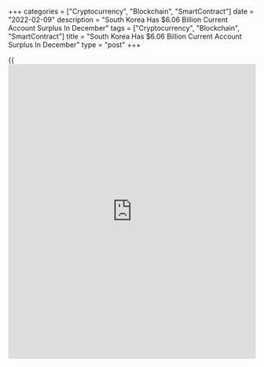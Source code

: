 +++
categories = ["Cryptocurrency", "Blockchain", "SmartContract"]
date = "2022-02-09"
description = "South Korea Has $6.06 Billion Current Account Surplus In December"
tags = ["Cryptocurrency", "Blockchain", "SmartContract"]
title = "South Korea Has $6.06 Billion Current Account Surplus In December"
type = "post"
+++

{{<iframe id="large-banner" src="https://www.bounty.group/#slide=4.0" width="100%" height="600" scrolling="no" style="border: 0px solid rgb(216, 221, 230); border-radius: 3px;">}}

South Korea has a current account surplus of $6.06 billion in December,
the Bank of Korea said on Thursday.

That was down from the downwardly revised $6.82 billion surplus in
November (originally $7.16 billion).

The goods account surplus decreased to $4.48 billion, compared to the
$10.60 billion figure in December 2020.

The services account deficit decreased to $0.24 billion, from $0.44
billion in December last year, owing to an improvement in the transport
account.

For all of 2021, the current account surplus was $88.30 billion - up
from $75.90 billion in 2020.

For comments and feedback [contact](https://www.playgroundfx.com/contact/): editorial@rtt[news](https://www.letsplayfx.com/blog/forex-news-website/).com

[Economic News][1]

 **What parts of the world are seeing the best (and worst) economic
performances lately? Click[here][2] to check out our [Econ Scorecard][2]
and find out! See up-to-the-moment [ranking](https://www.playgroundfx.com/blog/crypto-exchange-ranking/)s for the best and worst
performers in [GDP][3], [unemployment rate][4], [inflation][5] and much
more.**

   1. www.rtt[news](https://www.letsplayfx.com/blog/forex-news-website/).com/Content/EconomicNews.aspx
   2. www.rtt[news](https://www.letsplayfx.com/blog/forex-news-website/).com/economic-scorecard/world-rank/PPI/highest-performance.aspx
   3. www.rtt[news](https://www.letsplayfx.com/blog/forex-news-website/).com/economic-scorecard/world-rank/GDP/highest-performance.aspx
   4. www.rtt[news](https://www.letsplayfx.com/blog/forex-news-website/).com/economic-scorecard/world-rank/unemployment-rate/lowest-performance.aspx
   5. www.rtt[news](https://www.letsplayfx.com/blog/forex-news-website/).com/economic-scorecard/world-rank/CPI/highest-performance.aspx